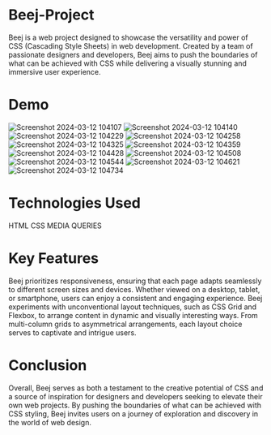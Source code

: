# Beej-Project
Beej is a web project designed to showcase the versatility and power of CSS (Cascading Style Sheets) in web development. Created by a team of passionate designers and developers, Beej aims to push the boundaries of what can be achieved with CSS while delivering a visually stunning and immersive user experience.
# Demo
![Screenshot 2024-03-12 104107](https://github.com/Mayakuntlaanitha/Beej-Project/assets/156880599/6480d5cb-58d7-4bf9-b17e-d71fd3474d12)
![Screenshot 2024-03-12 104140](https://github.com/Mayakuntlaanitha/Beej-Project/assets/156880599/0a2e533c-d7e2-4fb3-a769-33389ae9f8c4)
![Screenshot 2024-03-12 104229](https://github.com/Mayakuntlaanitha/Beej-Project/assets/156880599/2deb8da2-3eca-4f0d-a511-bac7a9ceb696)
![Screenshot 2024-03-12 104258](https://github.com/Mayakuntlaanitha/Beej-Project/assets/156880599/98568dd7-1db0-467c-a94c-5e5da028e3c6)
![Screenshot 2024-03-12 104325](https://github.com/Mayakuntlaanitha/Beej-Project/assets/156880599/08e00bda-cd52-45b9-9f02-bbe2d8dabaa6)
![Screenshot 2024-03-12 104359](https://github.com/Mayakuntlaanitha/Beej-Project/assets/156880599/20628d4d-a7b8-438b-9213-ac420e25385d)
![Screenshot 2024-03-12 104428](https://github.com/Mayakuntlaanitha/Beej-Project/assets/156880599/b4a96739-a643-4085-b525-45fe80ac4bbf)
![Screenshot 2024-03-12 104508](https://github.com/Mayakuntlaanitha/Beej-Project/assets/156880599/c0023fed-ec03-4b76-95bd-0ce50b20e106)
![Screenshot 2024-03-12 104544](https://github.com/Mayakuntlaanitha/Beej-Project/assets/156880599/c808e603-0649-4435-84e5-79bc1bbea962)
![Screenshot 2024-03-12 104621](https://github.com/Mayakuntlaanitha/Beej-Project/assets/156880599/58674008-5fb5-43f0-ae76-619e63e31914)
![Screenshot 2024-03-12 104734](https://github.com/Mayakuntlaanitha/Beej-Project/assets/156880599/b9ed143e-7f04-48f3-8a28-bde5048dc5e1)

# Technologies Used
HTML CSS MEDIA QUERIES

# Key Features
Beej prioritizes responsiveness, ensuring that each page adapts seamlessly to different screen sizes and devices. Whether viewed on a desktop, tablet, or smartphone, users can enjoy a consistent and engaging experience. Beej experiments with unconventional layout techniques, such as CSS Grid and Flexbox, to arrange content in dynamic and visually interesting ways. From multi-column grids to asymmetrical arrangements, each layout choice serves to captivate and intrigue users.
# Conclusion
Overall, Beej serves as both a testament to the creative potential of CSS and a source of inspiration for designers and developers seeking to elevate their own web projects. By pushing the boundaries of what can be achieved with CSS styling, Beej invites users on a journey of exploration and discovery in the world of web design.



